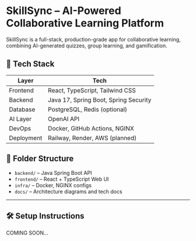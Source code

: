 # SkillSync – AI-Powered Collaborative Learning Platform

SkillSync is a full-stack, production-grade app for collaborative learning, combining AI-generated quizzes, group learning, and gamification.

## 🔧 Tech Stack

| Layer       | Tech |
|-------------|------|
| Frontend    | React, TypeScript, Tailwind CSS |
| Backend     | Java 17, Spring Boot, Spring Security |
| Database    | PostgreSQL, Redis (optional) |
| AI Layer    | OpenAI API |
| DevOps      | Docker, GitHub Actions, NGINX |
| Deployment  | Railway, Render, AWS (planned) |

## 📁 Folder Structure

- `backend/` – Java Spring Boot API
- `frontend/` – React + TypeScript Web UI
- `infra/` – Docker, NGINX configs
- `docs/` – Architecture diagrams and tech docs

---

## 🛠️ Setup Instructions

COMING SOON...

